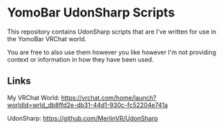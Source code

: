 # YomoBar UdonSharp Scripts
This repository contains UdonSharp scripts that are I've written for use in the YomoBar VRChat world.

You are free to also use them however you like however I'm not providing context or information in how they have been used.

## Links
My VRChat World: <https://vrchat.com/home/launch?worldId=wrld_db8ffd2e-db31-44d1-930c-fc52204e741a>

UdonSharp: <https://github.com/MerlinVR/UdonSharp>
